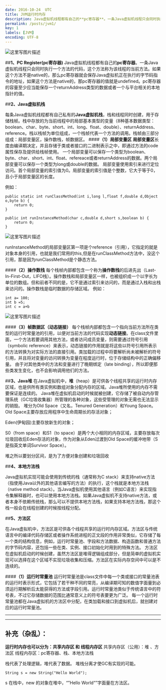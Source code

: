 ```yaml
---
date: 2016-10-24  UTC
title: JVM运行时内存
description: Java虚拟机线程都有自己的**pc寄存器**。一条Java虚拟机线程只会同时执行一个方法的代码，这个方法称为该线程的当前方法。
permalink: /posts/jvm1/
key: 1
labels: [JVM]
encoding: UTF-8
---
```


![这里写图片描述](http://img.blog.csdn.net/20161012205620594)

##**1、PC Register(pc寄存器)**
Java虚拟机线程都有自己的**pc寄存器**。一条Java虚拟机线程只会同时执行一个方法的代码，这个方法称为该线程的当前方法。如果这个方法不是native的，那么pc寄存器就会保存Java虚拟机正在执行的字节码指令的地址，如果这个方法是native的，那pc寄存器的值就是undefined。pc寄存器的容量至少应当能保存一个returnAddress类型的数据或者一个与平台相关的本地指针的值。

##**2、Java虚拟机栈**

每条Java虚拟机线程都有自己私有的**Java虚拟机栈**，栈和线程同时创建，用于存储栈帧。栈中存放的为当前线程中的局部基本类型的变量（8种基本数据类型：boolean、char、byte、short、int、long、float、double）、returnAddress、reference。栈以栈帧为单位组成，一个栈帧代表一个方法的调用。栈帧由三部分组成：局部变量区，操作数栈，帧数据区。
####**（1）局部变量区**
**局部变量区**长度由编译期决定，并且存储于类或者接口的二进制表示之中，即通过方法的code属性保存及提供给栈帧使用。
一个局部变量可以保存一个类型为boolean、byte、char、short、int、float、refereace或者returnAddress的数据。两个局部变量可以保存一个类型为long或double的数据。
局部变量使用索引来进行定位访问。首个局部变量的索引值为0。局部变量的索引值是个整数，它大于等于0，且小于局部变量区的长度。

例如：

```
public static int runClassMethod(int i,long l,float f,double d,Object o,byte b) {   
    return 0;   
} 

public int runInstanceMethod(char c,double d,short s,boolean b) {   
    return 0;   
}
```
![这里写图片描述](http://img.blog.csdn.net/20161012211858311)

runInstanceMethod的局部变量区第一项是个reference（引用），它指定的就是对象本身的引用，也就是我们常用的this,但是在runClassMethod方法中，没这个引用，那是因为runClassMethod是个静态方法。

####**（2）操作数栈**
每个栈帧内部都包含一个称为**操作数栈**的后进先出（Last-In-First-Out，LIFO栈）。操作数栈和局部变量区一样，也被组织成一个以字长为单位的数组。但和前者不同的是，它不是通过索引来访问的，而是通过入栈和出栈来访问的。操作数栈是临时数据的存储区域。
例如：

```
int a= 100;
int b =5;
int c = a+b
```
![这里写图片描述](http://img.blog.csdn.net/20161012212734884)

####**（3）帧数据区（动态链接）**
 每个栈帧内部都包含一个指向当前方法所在类型的运行时常量池的引用，以便对当前方法的代码实现**动态链接**。在class文件里面，一个方法若要调用其他方法，或者访问成员变量，则需要通过符号引用（symbolic  reference）来表示，动态链接的作用就是将这些以符号引用所表示的方法转换为对实际方法的直接引用。类加载的过程中将要解析尚未被解析的符号引用，并且将对变量的访问转换为变量在程度运行时，位于存储结构中的正确偏移量。
由于对其他类中的方法和变量进行了晚期绑定（late binding），所以即便那些类发生变化，也不会影响调用他们的方法。


##**3、Java堆**
在Java虚拟机中，**堆**（heap）是可供各个线程共享的运行时内存区域，也是供所有类实例和数组对象分配内存的区域。Java堆所使用的内存不需要保证是连续的。
Java堆在虚拟机启动的时候就被创建，它存储了被自动内存管理系统（GC垃圾收集器）所管理的各种对象，这些受管理的对象无需也无法显示的销毁。
堆分为Old Space（又名，Tenured Generation）和Young Space。
Old Space主要存放应用程序中生命周期长的存活对象；

Eden(伊甸园)主要存放新生的对象；

S0（from space）和S1（to space）是两个大小相同的内存区域，主要存放每次垃圾回收后Eden存活的对象，作为对象从Eden过渡到Old Space的缓冲地带（S是指英文单词Survivor Space）。

堆之所以要划分区间，是为了方便对象创建和垃圾回收

##**4、本地方法栈**

Java虚拟机实现可能会使用到传统的栈（通常称为C stack）来支持native方法（指使用Java以外的其他语言编写的方法）的执行，这个栈就是本地方法栈（native  method  stack）。当Java虚拟机使用其他语言（例如C语言）来实现指令集解释器时，也可以使用本地方法栈。如果Java虚拟机不支持native方法，或者本身不依赖传统栈，那么可以不提供本地方法栈，如果支持本地方法栈，那这个栈一般会在线程创建的时候按线程分配。

##**5、方法区**

在Java虚拟机中，方法区是可供各个线程共享的运行时内存区域。方法区与传统语言中的编译代码存储区或者操作系统进程的正文段的作用非常类似，它存储了每一个类的结构信息，例如，运行时常量池、字段和方法数据、构造函数和普通方法的字节码内容，还包括一些在类、实例、接口初始化时用到的特殊方法。
方法区在虚拟机启动的时候创建，虽然方法区是堆得逻辑组成部分，但是简单的虚拟机实现可以选择在这个区域不实现垃圾收集和压缩。方法区在实际内存空间中可以是不连续的。

####**（1）运行时常量池**
运行时常量池是class文件中每一个类或接口的常量池表的运行时表示形式，它包括了若干种不同的常亮，从编译期可知的数值字面量到必须运行期解析后太能获得的方法或字段引用。运行时常量池类似于传统语言中的符号表，不过它存储数据的范围比通常意义上的符号表要更为广泛。
每一个运行时常量池都在Java虚拟机的方法区中分配，在类加载和接口到虚拟机后，就创建对应的运行时常量池。


---------------------------------------------------------


----------
## 补充（杂乱）：
**运行时内存也可以分为：共享内存区 和 线程内存区**
共享内存区（公用）：堆 、方法区
线程内存区：pc寄存器、栈、本地方法栈

栈代表了处理逻辑，堆代表了数据。
堆栈分离才使GC有实现的可能。

```
String s = new String("Hello World");
```
s 在栈中，new 的对象在堆中，“”Hello World“”字面量在方法区。